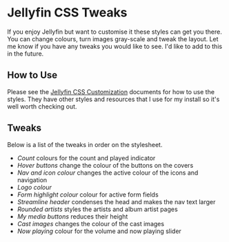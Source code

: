 # Jellyfin CSS Tweaks
 If you enjoy Jellyfin but want to customise it these styles can get you there. You can change colours, turn images gray-scale and tweak the layout. Let me know if you have any tweaks you would like to see. I'd like to add to this in the future.
## How to Use
 Please see the [Jellyfin CSS Customization](https://jellyfin.org/docs/general/clients/css-customization.html) documents for how to use the styles. They have other styles and resources that I use for my install so it's well worth checking out.
## Tweaks
 Below is a list of the tweaks in order on the stylesheet.
 * *Count* colours for the count and played indicator
 * *Hover buttons* change the colour of the buttons on the covers
 * *Nav and icon colour* changes the active colour of the icons and navigation
 * *Logo colour* 
 * *Form highlight colour* colour for active form fields
 * *Streamline header* condenses the head and makes the nav text larger
 * *Rounded artists* styles the artists and album artist pages
 * *My media buttons* reduces their height
 * *Cast images* changes the colour of the cast images
 * *Now playing* colour for the volume and now playing slider
